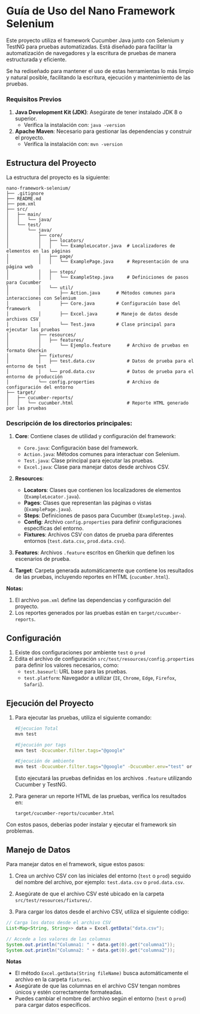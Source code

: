 # Guía de Uso del Nano Framework Selenium

Este proyecto utiliza el framework Cucumber Java junto con Selenium y TestNG para pruebas automatizadas. Está diseñado para facilitar la automatización de navegadores y la escritura de pruebas de manera estructurada y eficiente.

Se ha rediseñado para mantener el uso de estas herramientas lo más limpio y natural posible, facilitando la escritura, ejecución y mantenimiento de las pruebas.

### Requisitos Previos
1. **Java Development Kit (JDK)**: Asegúrate de tener instalado JDK 8 o superior.
   - Verifica la instalación con: `java -version`
2. **Apache Maven**: Necesario para gestionar las dependencias y construir el proyecto.
   - Verifica la instalación con: `mvn -version`

## Estructura del Proyecto

La estructura del proyecto es la siguiente:
```
nano-framework-selenium/
├── .gitignore
├── README.md
├── pom.xml
├── src/
│   ├── main/
│   │   └── java/
│   └── test/
│       └── java/
│           ├── core/
│           │   ├── locators/
│           │   │   └── ExampleLocator.java  # Localizadores de elementos en las páginas
│           │   ├── page/
│           │   │   └── ExamplePage.java     # Representación de una página web
│           │   ├── steps/
│           │   │   └── ExampleStep.java     # Definiciones de pasos para Cucumber
│           │   └── util/
│           │       ├── Action.java      # Métodos comunes para interacciones con Selenium
│           │       ├── Core.java        # Configuración base del framework
│           │       ├── Excel.java       # Manejo de datos desde archivos CSV
│           │       └── Test.java        # Clase principal para ejecutar las pruebas
│           ├── resources/
│           │   ├── features/
│           │       └── Ejemplo.feature      # Archivo de pruebas en formato Gherkin
│           ├── fixtures/
│           │   ├── test.data.csv            # Datos de prueba para el entorno de test
│           │   └── prod.data.csv            # Datos de prueba para el entorno de producción
│           └── config.properties            # Archivo de configuración del entorno
├── target/
│   ├── cucumber-reports/
│   │   └── cucumber.html                    # Reporte HTML generado por las pruebas
```

### Descripción de los directorios principales:

1. **Core**: Contiene clases de utilidad y configuración del framework:
   - `Core.java`: Configuración base del framework.
   - `Action.java`: Métodos comunes para interactuar con Selenium.
   - `Test.java`: Clase principal para ejecutar las pruebas.
   - `Excel.java`: Clase para manejar datos desde archivos CSV.

2. **Resources**:
   - **Locators**: Clases que contienen los localizadores de elementos (`ExampleLocator.java`).
   - **Pages**: Clases que representan las páginas o vistas (`ExamplePage.java`).
   - **Steps**: Definiciones de pasos para Cucumber (`ExampleStep.java`).
   - **Config**: Archivo `config.properties` para definir configuraciones específicas del entorno.
   - **Fixtures**: Archivos CSV con datos de prueba para diferentes entornos (`test.data.csv`, `prod.data.csv`).


3. **Features**: Archivos `.feature` escritos en Gherkin que definen los escenarios de prueba.

4. **Target**: Carpeta generada automáticamente que contiene los resultados de las pruebas, incluyendo reportes en HTML (`cucumber.html`).

**Notas:**
1. El archivo `pom.xml` define las dependencias y configuración del proyecto.
2. Los reportes generados por las pruebas están en `target/cucumber-reports`.

## Configuración
1. Existe dos configuraciones por ambiente `test` o `prod` 
2. Edita el archivo de configuración `src/test/resources/config.properties` para definir los valores necesarios, como:
   - `test.baseurl`: URL base para las pruebas.
   - `test.platform`: Navegador a utilizar (`IE`, `Chrome`, `Edge`, `Firefox`, `Safari`).

## Ejecución del Proyecto
1. Para ejecutar las pruebas, utiliza el siguiente comando:
   ```bash
   #Ejecucion Total
   mvn test	

   #Ejecución por tags
   mvn test -Dcucumber.filter.tags="@google"

   #Ejecución de ambiente
   mvn test -Dcucumber.filter.tags="@google" -Dcucumber.env="test" or prod
   ```
   Esto ejecutará las pruebas definidas en los archivos `.feature` utilizando Cucumber y TestNG.

2. Para generar un reporte HTML de las pruebas, verifica los resultados en:
   ```
   target/cucumber-reports/cucumber.html
   ```

Con estos pasos, deberías poder instalar y ejecutar el framework sin problemas.

## Manejo de Datos

Para manejar datos en el framework, sigue estos pasos:

1. Crea un archivo CSV con las iniciales del entorno (`test` o `prod`) seguido del nombre del archivo, por ejemplo: `test.data.csv` o `prod.data.csv`.

2. Asegúrate de que el archivo CSV esté ubicado en la carpeta `src/test/resources/fixtures/`.

3. Para cargar los datos desde el archivo CSV, utiliza el siguiente código:

```java
// Carga los datos desde el archivo CSV
List<Map<String, String>> data = Excel.getData("data.csv");

// Accede a los valores de las columnas
System.out.println("Columna1: " + data.get(0).get("columna1"));
System.out.println("Columna2: " + data.get(0).get("columna2"));
```

**Notas**
- El método `Excel.getData(String fileName)` busca automáticamente el archivo en la carpeta `fixtures`.
- Asegúrate de que las columnas en el archivo CSV tengan nombres únicos y estén correctamente formateadas.
- Puedes cambiar el nombre del archivo según el entorno (`test` o `prod`) para cargar datos específicos.